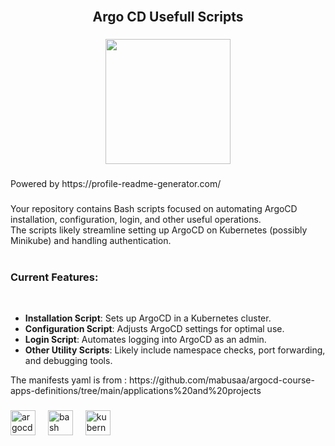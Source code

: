<br clear="both">

<h2 align="center">Argo CD Usefull Scripts</h2>

###

<p align="left"></p>

###

<div align="center">
  <img height="200" src="https://argo-cd.readthedocs.io/en/stable/assets/logo.png"  />
</div>

###

<p align="left">Powered by https://profile-readme-generator.com/</p>

###

<p align="left">Your repository contains Bash scripts focused on automating ArgoCD installation, configuration, login, and other useful operations. <br>The scripts likely streamline setting up ArgoCD on Kubernetes (possibly Minikube) and handling authentication.
<br><br><h3>Current Features:</h3><br>
<ul>
    <li><strong>Installation Script</strong>: Sets up ArgoCD in a Kubernetes cluster.</li>
    <li><strong>Configuration Script</strong>: Adjusts ArgoCD settings for optimal use.</li>
    <li><strong>Login Script</strong>: Automates logging into ArgoCD as an admin.</li>
    <li><strong>Other Utility Scripts</strong>: Likely include namespace checks, port forwarding, and debugging tools.</li>
</ul>

<p>The manifests yaml is from : https://github.com/mabusaa/argocd-course-apps-definitions/tree/main/applications%20and%20projects </p>

###

<div align="left">
  <img src="https://cdn.jsdelivr.net/gh/devicons/devicon/icons/argocd/argocd-original.svg" height="40" alt="argocd logo"  />
  <img width="12" />
  <img src="https://cdn.jsdelivr.net/gh/devicons/devicon/icons/bash/bash-original.svg" height="40" alt="bash logo"  />
  <img width="12" />
  <img src="https://cdn.jsdelivr.net/gh/devicons/devicon/icons/kubernetes/kubernetes-plain.svg" height="40" alt="kubernetes logo"  />
</div>

###
